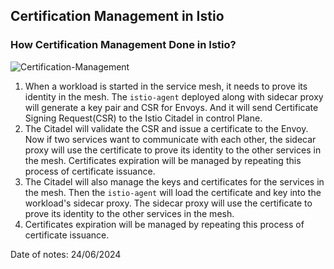 ## Certification Management in Istio


### How Certification Management Done in Istio?

![Certification-Management](https://github.com/mathesh-me/istio-study-guide/assets/144098846/60f485d0-0e9b-4d53-b629-b8199c530025)


1. When a workload is started in the service mesh, it needs to prove its identity in the mesh. The `istio-agent` deployed along with sidecar proxy
will generate a key pair and CSR for Envoys. And it will send Certificate Signing Request(CSR) to the Istio Citadel in control Plane. 
2. The Citadel will validate the CSR and issue a certificate to the Envoy. Now if two services want to communicate with each other, the sidecar proxy will use the certificate to prove its identity to the other services in the mesh. Certificates expiration will be managed by repeating this process of certificate issuance.
3. The Citadel will also manage the keys and certificates for the services in the mesh. Then the `istio-agent` will load the certificate and key into the workload's sidecar proxy. The sidecar proxy will use the certificate to prove its identity to the other services in the mesh.
4. Certificates expiration will be managed by repeating this process of certificate issuance.

Date of notes: 24/06/2024
